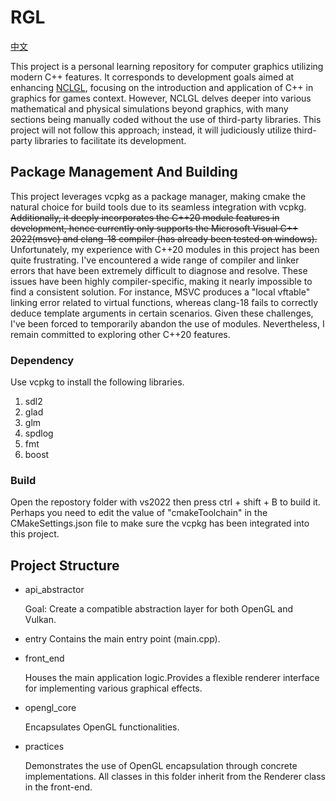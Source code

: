 # RGL

[中文](./cn.md)

This project is a personal learning repository for computer graphics utilizing modern C++ features. It corresponds to development goals aimed at enhancing [NCLGL](https://research.ncl.ac.uk/game/mastersdegree/graphicsforgames/introductiontonclgl/), focusing on the introduction and application of C++ in graphics for games context.
However, NCLGL delves deeper into various mathematical and physical simulations beyond graphics, with many sections being manually coded without the use of third-party libraries. This project will not follow this approach; instead, it will judiciously utilize third-party libraries to facilitate its development.

## Package Management And Building

This project leverages vcpkg as a package manager, making cmake the natural choice for build tools due to its seamless integration with vcpkg. <s>Additionally, it deeply incorporates the C++20 module features in development, hence currently only supports the Microsoft Visual C++ 2022(msvc) and clang-18 compiler (has already been tested on windows).</s> Unfortunately, my experience with C++20 modules in this project has been quite frustrating. I've encountered a wide range of compiler and linker errors that have been extremely difficult to diagnose and resolve. These issues have been highly compiler-specific, making it nearly impossible to find a consistent solution. For instance, MSVC produces a "local vftable" linking error related to virtual functions, whereas clang-18 fails to correctly deduce template arguments in certain scenarios. Given these challenges, I've been forced to temporarily abandon the use of modules. Nevertheless, I remain committed to exploring other C++20 features.

### Dependency

Use vcpkg to install the following libraries.

1. sdl2
2. glad
3. glm
4. spdlog
5. fmt
6. boost

### Build

Open the repostory folder with vs2022 then press ctrl + shift + B to build it. Perhaps you need to edit the value of "cmakeToolchain" in the CMakeSettings.json file to make sure the vcpkg has been integrated into this project.

## Project Structure

* api_abstractor

  Goal: Create a compatible abstraction layer for both OpenGL and Vulkan.
* entry
  Contains the main entry point (main.cpp).
* front_end

  Houses the main application logic.Provides a flexible renderer interface for implementing various graphical effects.
* opengl_core

  Encapsulates OpenGL functionalities.
* practices

  Demonstrates the use of OpenGL encapsulation through concrete implementations.
  All classes in this folder inherit from the Renderer class in the front-end.

